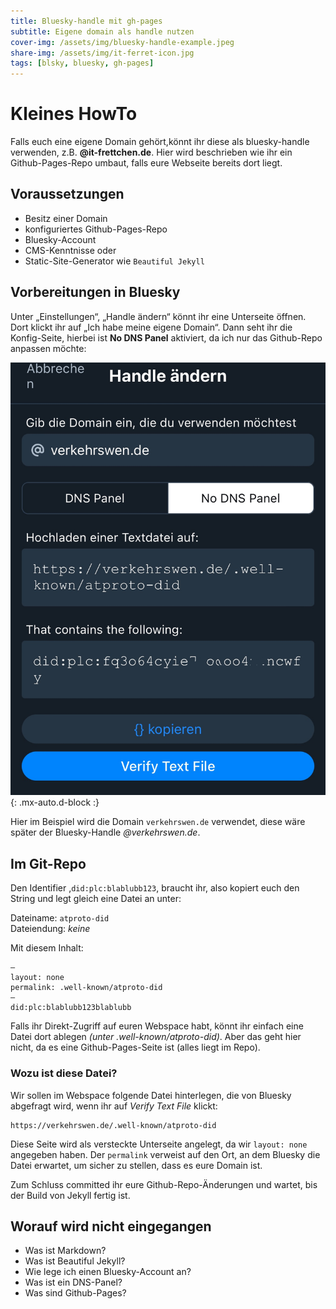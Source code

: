 ```yaml
---
title: Bluesky-handle mit gh-pages
subtitle: Eigene domain als handle nutzen
cover-img: /assets/img/bluesky-handle-example.jpeg
share-img: /assets/img/it-ferret-icon.jpg
tags: [blsky, bluesky, gh-pages]
---
```


# Kleines HowTo  

Falls euch eine eigene Domain gehört,könnt ihr diese als bluesky-handle verwenden, z.B. **@it-frettchen.de**. Hier wird beschrieben wie ihr ein Github-Pages-Repo umbaut, falls eure Webseite bereits dort liegt.

## Voraussetzungen  
- Besitz einer Domain
- konfiguriertes Github-Pages-Repo
- Bluesky-Account
- CMS-Kenntnisse oder
- Static-Site-Generator wie `Beautiful Jekyll`

## Vorbereitungen in Bluesky  
Unter „Einstellungen“, „Handle ändern“
könnt ihr eine Unterseite öffnen.
Dort klickt ihr auf „Ich habe meine eigene Domain“.
Dann seht ihr die Konfig-Seite, hierbei ist **No DNS Panel** aktiviert, da ich nur das Github-Repo anpassen möchte:

![Handle ändern](/assets/img/handle-config.jpeg){: .mx-auto.d-block :}

Hier im Beispiel wird die Domain
`verkehrswen.de` verwendet, diese wäre später der Bluesky-Handle *@verkehrswen.de*.  

## Im Git-Repo
Den Identifier ,`did:plc:blablubb123`, braucht ihr, also kopiert euch den String und legt gleich eine Datei an unter:

Dateiname: `atproto-did`  
Dateiendung: *keine*

Mit diesem Inhalt:

```
—
layout: none
permalink: .well-known/atproto-did
—
did:plc:blablubb123blablubb
```

Falls ihr Direkt-Zugriff auf euren Webspace habt, könnt ihr einfach eine Datei dort ablegen _(unter .well-known/atproto-did)_. Aber das geht hier nicht, da es eine Github-Pages-Seite ist (alles liegt im Repo).


### Wozu ist diese Datei?

Wir sollen im Webspace folgende Datei hinterlegen, die von Bluesky abgefragt wird, wenn ihr auf *Verify Text File* klickt:

```
https://verkehrswen.de/.well-known/atproto-did
```

Diese Seite wird als versteckte Unterseite angelegt, da wir `layout: none` angegeben haben.
Der `permalink` verweist auf den Ort,
an dem Bluesky die Datei erwartet, um sicher zu stellen, dass es eure Domain ist.

Zum Schluss committed ihr eure Github-Repo-Änderungen und wartet, bis der Build von Jekyll fertig ist.

## Worauf wird nicht eingegangen
- Was ist Markdown?
- Was ist Beautiful Jekyll?
- Wie lege ich einen Bluesky-Account an?
- Was ist ein DNS-Panel?
- Was sind Github-Pages?
